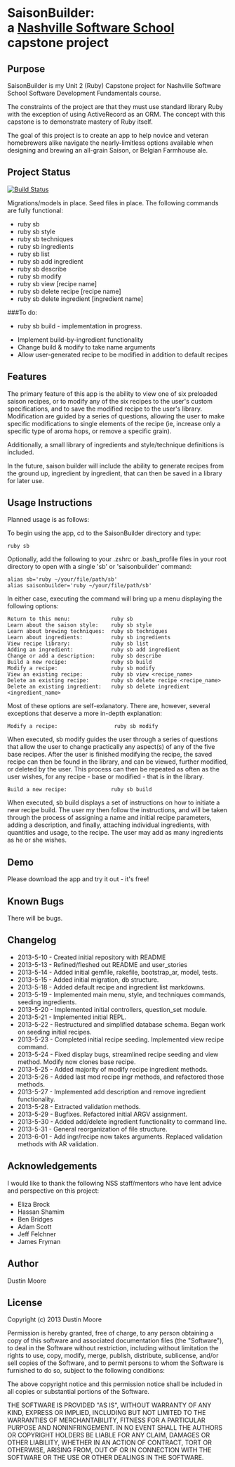 SaisonBuilder:<br /> a [Nashville Software School](http://www.nashvillesoftwareschool.com) capstone project
================================================


Purpose
-------
SaisonBuilder is my Unit 2 (Ruby) Capstone project for Nashville Software School Software Development Fundamentals course.

The constraints of the project are that they must use standard library Ruby with the exception of using ActiveRecord as an ORM. The concept with this capstone is to demonstrate mastery of Ruby itself.

The goal of this project is to create an app to help novice and veteran homebrewers alike navigate the nearly-limitless options available when designing and brewing an all-grain Saison, or Belgian Farmhouse ale.

Project Status
--------------

[![Build Status](https://travis-ci.org/dmoore5050/SaisonBuilder.png)](https://travis-ci.org/dmoore5050/SaisonBuilder)

Migrations/models in place.
Seed files in place.
The following commands are fully functional:

* ruby sb
* ruby sb style
* ruby sb techniques
* ruby sb ingredients
* ruby sb list
* ruby sb add ingredient
* ruby sb describe
* ruby sb modify
* ruby sb view [recipe name]
* ruby sb delete recipe [recipe name]
* ruby sb delete ingredient [ingredient name]


###To do:

* ruby sb build - implementation in progress.

+ Implement build-by-ingredient functionality
+ Change build & modify to take name arguments
+ Allow user-generated recipe to be modified in addition to default recipes

Features
--------
The primary feature of this app is the ability to view one of six preloaded saison recipes, or to modify any of the six recipes to the user's custom specifications, and to save the modified recipe to the user's library. Modification are guided by a series of questions, allowing the user to make specific modifications to single elements of the recipe (ie, increase only a specific type of aroma hops, or remove a specific grain).

Additionally, a small library of ingredients and style/technique definitions is included.

In the future, saison builder will include the ability to generate recipes from the ground up, ingredient by ingredient, that can then be saved in a library for later use.

Usage Instructions
------------------
Planned usage is as follows:

To begin using the app, cd to the SaisonBuilder directory and type:

    ruby sb

Optionally, add the following to your .zshrc or .bash_profile files in your root directory to open with a single 'sb' or 'saisonbuilder' command:

    alias sb='ruby ~/your/file/path/sb'
    alias saisonbuilder='ruby ~/your/file/path/sb'

In either case, executing the command will bring up a menu displaying the following options:

    Return to this menu:             ruby sb
    Learn about the saison style:    ruby sb style
    Learn about brewing techniques:  ruby sb techniques
    Learn about ingredients:         ruby sb ingredients
    View recipe library:             ruby sb list
    Adding an ingredient:            ruby sb add ingredient
    Change or add a description:     ruby sb describe
    Build a new recipe:              ruby sb build
    Modify a recipe:                 ruby sb modify
    View an existing recipe:         ruby sb view <recipe_name>
    Delete an existing recipe:       ruby sb delete recipe <recipe_name>
    Delete an existing ingredient:   ruby sb delete ingredient <ingredient_name>

Most of these options are self-exlanatory. There are, however, several exceptions that deserve a more in-depth explanation:

    Modify a recipe:                  ruby sb modify

When executed, sb modify guides the user through a series of questions that allow the user to change practically any aspect(s) of any of the five base recipes. After the user is finished modifying the recipe, the saved recipe can then be found in the library, and can be viewed, further modified, or deleted by the user. This process can then be repeated as often as the user wishes, for any recipe - base or modified - that is in the library.

    Build a new recipe:              ruby sb build

When executed, sb build displays a set of instructions on how to initiate a new recipe build. The user my then follow the instructions, and will be taken through the process of assigning a name and initial recipe parameters, adding a description, and finally, attaching individual ingredients, with quantities and usage, to the recipe. The user may add as many ingredients as he or she wishes.

Demo
----
Please download the app and try it out - it's free!

Known Bugs
----------
There will be bugs.

Changelog
---------

+ 2013-5-10 - Created initial repository with README
+ 2013-5-13 - Refined/fleshed out README and user_stories
+ 2013-5-14 - Added initial gemfile, rakefile, bootstrap_ar, model, tests.
+ 2013-5-15 - Added initial migration, db structure.
+ 2013-5-18 - Added default recipe and ingredient list markdowns.
+ 2013-5-19 - Implemented main menu, style, and techniques commands, seeding ingredients.
+ 2013-5-20 - Implemented initial controllers, question_set module.
+ 2013-5-21 - Implemented initial REPL.
+ 2013-5-22 - Restructured and simplified database schema. Began work on seeding initial recipes.
+ 2013-5-23 - Completed initial recipe seeding. Implemented view recipe command.
+ 2013-5-24 - Fixed display bugs, streamlined recipe seeding and view method. Modify now clones base recipe.
+ 2013-5-25 - Added majority of modify recipe ingredient methods.
+ 2013-5-26 - Added last mod recipe ingr methods, and refactored those methods.
+ 2013-5-27 - Implemented add description and remove ingredient functionality.
+ 2013-5-28 - Extracted validation methods.
+ 2013-5-29 - Bugfixes. Refactored initial ARGV assignment.
+ 2013-5-30 - Added add/delete ingredient functionality to command line.
+ 2013-5-31 - General reorganization of file structure.
+ 2013-6-01 - Add ingr/recipe now takes arguments. Replaced validation methods with AR validation.

Acknowledgements
----------------
I would like to thank the following NSS staff/mentors who have lent advice and perspective on this project:

+ Eliza Brock
+ Hassan Shamim
+ Ben Bridges
+ Adam Scott
+ Jeff Felchner
+ James Fryman

Author
------
Dustin Moore

License
-------
Copyright (c) 2013 Dustin Moore

Permission is hereby granted, free of charge, to any person obtaining a copy
of this software and associated documentation files (the "Software"), to deal
in the Software without restriction, including without limitation the rights
to use, copy, modify, merge, publish, distribute, sublicense, and/or sell
copies of the Software, and to permit persons to whom the Software is
furnished to do so, subject to the following conditions:

The above copyright notice and this permission notice shall be included in
all copies or substantial portions of the Software.

THE SOFTWARE IS PROVIDED "AS IS", WITHOUT WARRANTY OF ANY KIND, EXPRESS OR
IMPLIED, INCLUDING BUT NOT LIMITED TO THE WARRANTIES OF MERCHANTABILITY,
FITNESS FOR A PARTICULAR PURPOSE AND NONINFRINGEMENT. IN NO EVENT SHALL THE
AUTHORS OR COPYRIGHT HOLDERS BE LIABLE FOR ANY CLAIM, DAMAGES OR OTHER
LIABILITY, WHETHER IN AN ACTION OF CONTRACT, TORT OR OTHERWISE, ARISING FROM,
OUT OF OR IN CONNECTION WITH THE SOFTWARE OR THE USE OR OTHER DEALINGS IN
THE SOFTWARE.